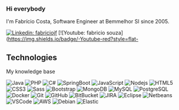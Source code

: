 ### Hi everybody

I'm Fabrício Costa, Software Engineer at Bemmelhor SI since 2005. 

[![Linkedin: fabriciojf](https://img.shields.io/badge/-Linkedin-blue?style=flat-square&logo=Linkedin&logoColor=white&link=https://www.linkedin.com/in/fabricioscosta/)](https://www.linkedin.com/in/fabricioscosta/)
[![Youtube: fabricio souza](https://img.shields.io/badge/-Youtube-red?style=flat-

## Technologies

My knowledge base

![Java](https://img.shields.io/badge/-Java-1572b6?style=flat-square&logo=java)
![PHP](https://img.shields.io/badge/-PHP-1572b6?style=flat-square&logoColor=white&logo=php)
![C#](https://img.shields.io/badge/-CSharp-1572b6?style=flat-square&logoColor=white&logo=c-sharp)
![SpringBoot](https://img.shields.io/badge/-Boot-6DB33F?style=flat-square&logo=spring-boot&logoColor=white)
![JavaScript](https://img.shields.io/badge/-JavaScript-1572b6?style=flat-square&logo=javascript&logoColor=white)
![Nodejs](https://img.shields.io/badge/-Nodejs-339933?style=flat-square&logo=Node.js&logoColor=white)
![HTML5](https://img.shields.io/badge/-HTML5-E34F26?style=flat-square&logo=html5&logoColor=white)
![CSS3](https://img.shields.io/badge/-CSS3-1572b6?style=flat-square&logo=css3)
![Sass](https://img.shields.io/badge/-Sass-CC6699?style=flat-square&logo=sass&logoColor=white)
![Bootstrap](https://img.shields.io/badge/-Bootstrap-563D7C?style=flat-square&logo=bootstrap)
![MongoDB](https://img.shields.io/badge/-MongoDB-black?style=flat-square&logo=mongodb)
![MySQL](https://img.shields.io/badge/-MySQL-1572b6?style=flat-square&logo=mysql&logoColor=white)
![PostgreSQL](https://img.shields.io/badge/-PostgreSQL-1572b6?style=flat-square&logo=postgresql&logoColor=white)
![Docker](https://img.shields.io/badge/-Docker-1572b6?style=flat-square&logo=docker&logoColor=white)
![Git](https://img.shields.io/badge/-Git-black?style=flat-square&logo=git)
![GitHub](https://img.shields.io/badge/-GitHub-181717?style=flat-square&logo=github)
![BitBucket](https://img.shields.io/badge/-BitBucket-1572b6?style=flat-square&logo=bitbucket)
![JIRA](https://img.shields.io/badge/-JIRA-1572b6?style=flat-square&logo=jira)
![Eclipse](https://img.shields.io/badge/-Eclipse-1572b6?style=flat-square&logo=eclipse&logoColor=white)
![Netbeans](https://img.shields.io/badge/-Netbeans-1572b6?style=flat-square&logo=apache-netbeans-ide&logoColor=white)
![VSCode](https://img.shields.io/badge/-VSCode-1572b6?style=flat-square&logo=visual-studio-code&logoColor=white)
![AWS](https://img.shields.io/badge/-AWS-1572b6?style=flat-square&logo=amazon-aws&logoColor=white)
![Debian](https://img.shields.io/badge/-Debian-1572b6?style=flat-square&logo=debian&logoColor=white)
![Elastic](https://img.shields.io/badge/-Elastic-1572b6?style=flat-square&logo=elastic&logoColor=white)
